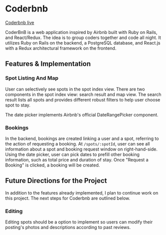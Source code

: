 # Coderbnb

[Coderbnb live][heroku]

[heroku]: http://coder-bnb.herokuapp.com

  CoderBnB is a web application inspired by Airbnb built with Ruby on Rails, and React/Redux. The idea is to group coders together and code all night. It utilizes Ruby on Rails on the backend, a PostgreSQL database, and React.js with a Redux architectural framework on the frontend.  

## Features & Implementation

### Spot Listing And Map

  User can selectively see spots in the spot index view. There are two components in the spot index view: search result and map view. The search result lists all spots and provides different robust filters to help user choose spot to stay.

  The date picker implements Airbnb's official DateRangePicker component.



### Bookings

In the backend, bookings are created linking a user and a spot, referring to the action of requesting a booking. At `/spots/:spotId`, user can see all information about a spot and booking request window on right-hand-side. Using the date picker, user can pick dates to prefill other booking information, such as total price and duration of stay. Once "Request a Booking" is clicked, a booking will be created.

## Future Directions for the Project

In addition to the features already implemented, I plan to continue work on this project.  The next steps for Coderbnb are outlined below.

### Editing

Editing spots should be a option to implement so users can modify their posting's photos and descriptions according to past reviews.
